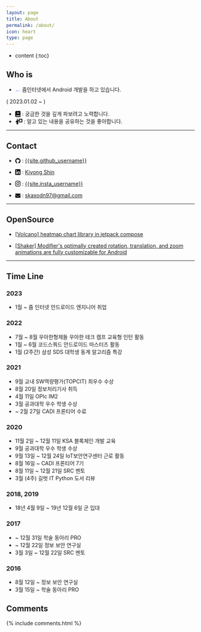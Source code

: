 ```yaml
---
layout: page
title: About
permalink: /about/
icon: heart
type: page
---
```


* content
{:toc}

## Who is

* <img src="/assets/img/logo/zuminternet.jpeg" style="max-width: 3%; vertical-align: text-bottom;"> 줌인터넷에서 Android 개발을 하고 있습니다.

( 2023.01.02 ~ )
* <img src="/assets/img/logo/book.png" style="max-width: 3%; vertical-align: text-bottom;"> : 궁금한 것을 깊게 파보려고 노력합니다.
* <img src="/assets/img/logo/mentoring.png" style="max-width: 4%; vertical-align: text-bottom;"> : 알고 있는 내용을 공유하는 것을 좋아합니다.

---

## Contact

* <img src="/assets/img/logo/github.png" style="max-width: 3%; vertical-align: text-bottom;"> :  [{{site.github_username}}](https://github.com/{{site.github_username}})

* <img src="/assets/img/logo/linkedin.png" style="max-width: 3%; vertical-align: text-bottom;"> : [Kiyong Shin](https://www.linkedin.com/in/{{site.linkedIn_username}})

* <img src="/assets/img/logo/instagram.png" style="max-width: 3%; vertical-align: text-bottom;"> :  [{{site.insta_username}}](https://www.instagram.com/{{site.insta_username}})

* <img src="/assets/img/logo/email.png" style="max-width: 3%; vertical-align: text-bottom;"> : skaxodn97@gmail.com

---

## OpenSource

* [[Volcano] heatmap chart library in jetpack compose](https://github.com/taewooyo/volcano)

* [[Shaker] Modifier's optimally created rotation, translation, and zoom animations are fully customizable for Android](https://github.com/taewooyo/shaker)

---

## Time Line

### 2023

* 1월 ~ 줌 인터넷 안드로이드 엔지니어 취업

### 2022

* 7월 ~ 8월 우아한형제들 우아한 테크 캠프 교육형 인턴 활동
* 1월 ~ 6월 코드스쿼드 안드로이드 마스터즈 활동
* 1월 (2주간) 삼성 SDS 대학생 동계 알고리즘 특강

### 2021

* 9월 교내 SW역량평가(TOPCIT) 최우수 수상
* 8월 20일 정보처리기사 취득
* 4월 11일 OPIc IM2
* 3월 공과대학 우수 학생 수상
* ~ 2월 27일 CADI 프론티어 수료

### 2020

* 11월 2일 ~ 12월 11일 KSA 블록체인 개발 교육
* 9월 공과대학 우수 학생 수상
* 9월 13일 ~ 12월 24일 IoT보안연구센터 근로 활동
* 8월 16일 ~ CADI 프론티어 7기
* 8월 11일 ~ 12월 21일 SRC 멘토
* 3월 (4주) 길벗 IT Python 도서 리뷰

### 2018, 2019

* 18년 4월 9일 ~ 19년 12월 6일 군 입대

### 2017

* ~ 12월 31일 학술 동아리 PRO
* ~ 12월 22일 정보 보안 연구실
* 3월 3일 ~ 12월 22일 SRC 멘토

### 2016

* 8월 12일 ~ 정보 보안 연구실
* 3월 15일 ~ 학술 동아리 PRO




## Comments

{% include comments.html %}
